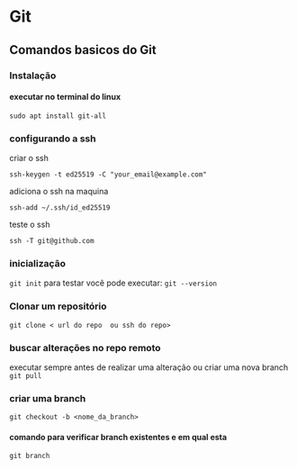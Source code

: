 # Git
## Comandos basicos do Git

###  Instalação
#### executar no terminal do linux
``` sudo apt install git-all ```
### configurando a ssh 
criar o ssh
```
ssh-keygen -t ed25519 -C "your_email@example.com"
``` 
adiciona o ssh na maquina
```
ssh-add ~/.ssh/id_ed25519
```
teste o ssh 
 ```
ssh -T git@github.com
```

### inicialização
``` git init ```
para testar você pode executar:
``` git --version ```
### Clonar um repositório
``` git clone < url do repo  ou ssh do repo> ```
###  buscar alterações no repo remoto
executar sempre antes de realizar uma alteração ou criar uma nova branch
``` git pull ```
### criar uma branch
``` git checkout -b <nome_da_branch> ```
####  comando para verificar branch existentes e em qual esta
``` git branch ```

